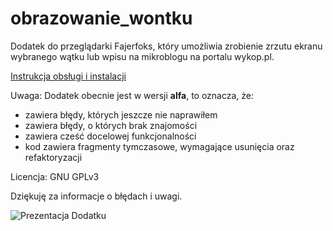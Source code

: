 # obrazowanie_wontku

Dodatek do przeglądarki Fajerfoks, który umożliwia zrobienie zrzutu ekranu wybranego wątku lub wpisu na mikroblogu na portalu wykop.pl.

[Instrukcja obsługi i instalacji](https://github.com/oooexec/obrazowanie_wontku/wiki/Instrukcja-obs%C5%82ugi-dodatku)

Uwaga:
Dodatek obecnie jest w wersji **alfa**, to oznacza, że:
- zawiera błędy, których jeszcze nie naprawiłem
- zawiera błędy, o których brak znajomości
- zawiera cześć docelowej funkcjonalności
- kod zawiera fragmenty tymczasowe, wymagające usunięcia oraz refaktoryzacji

Licencja: GNU GPLv3

Dziękuję za informacje o błędach i uwagi.

![Prezentacja Dodatku](http://im.ezgif.com/tmp/ezgif-2768823631.gif)
